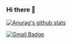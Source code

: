 ### Hi there 👋

<!--
**7dudtj/7dudtj** is a ✨ _special_ ✨ repository because its `README.md` (this file) appears on your GitHub profile.

Here are some ideas to get you started:

- 🔭 I’m currently working on ...
- 🌱 I’m currently learning ...
- 👯 I’m looking to collaborate on ...
- 🤔 I’m looking for help with ...
- 💬 Ask me about ...
- 📫 How to reach me: ...
- 😄 Pronouns: ...
- ⚡ Fun fact: ...
-->

[![Anurag's github stats](https://github-readme-stats.vercel.app/api?username=7dudtj)](https://github.com/anuraghazra/github-readme-stats)

[![Gmail Badge](https://img.shields.io/badge/Gmail-d14836?style=flat-square&logo=Gmail&logoColor=white&link=mailto:7dudtj@gmail.com)](mailto:7dudtj01@gmail.com)

